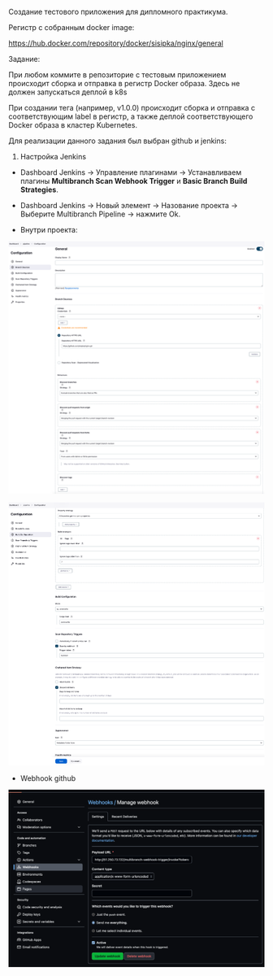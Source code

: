 Создание тестового приложения для дипломного практикума.

Регистр с собранным docker image:

https://hub.docker.com/repository/docker/sisipka/nginx/general

Задание:

При любом коммите в репозиторие с тестовым приложением происходит сборка и отправка в регистр Docker образа. Здесь не должен запускаться деплой в k8s

При создании тега (например, v1.0.0) происходит сборка и отправка с соответствующим label в регистр, а также деплой соответствующего Docker образа в кластер Kubernetes.

Для реализации данного задания был выбран github и jenkins:

1. Настройка Jenkins

- Dashboard Jenkins → Управление плагинами → Устанавливаем плагины **Multibranch Scan Webhook Trigger** и **Basic Branch Build Strategies**.

- Dashboard Jenkins → Новый элемент → Назование проекта → Выберите Multibranch Pipeline → нажмите Ok.

- Внутри проекта:

<p align="left">
  <img src="./pic/j1.png">
</p>

<p align="left">
  <img src="./pic/j2.png">
</p>

- Webhook github

<p align="left">
  <img src="./pic/wh.png">
</p>
